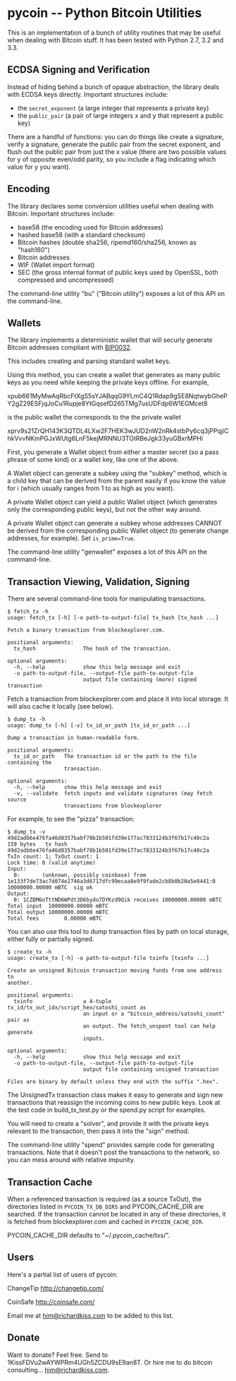 pycoin -- Python Bitcoin Utilities
==================================

This is an implementation of a bunch of utility routines that may be useful when dealing with Bitcoin stuff. It has been tested with Python 2.7, 3.2 and 3.3.


ECDSA Signing and Verification
------------------------------

Instead of hiding behind a bunch of opaque abstraction, the library deals with ECDSA keys directly. Important structures include:

- the ```secret_exponent``` (a large integer that represents a private key)
- the ```public_pair``` (a pair of large integers x and y that represent a public key)

There are a handful of functions: you can do things like create a signature, verify a signature, generate the public pair from the secret exponent, and flush out the public pair from just the x value (there are two possible values for y of opposite even/odd parity, so you include a flag indicating which value for y you want).


Encoding
--------

The library declares some conversion utilities useful when dealing with Bitcoin. Important structures include:

* base58 (the encoding used for Bitcoin addresses)
* hashed base58 (with a standard checksum)
* Bitcoin hashes (double sha256, ripemd160/sha256, known as "hash160")
* Bitcoin addresses
* WIF (Wallet import format)
* SEC (the gross internal format of public keys used by OpenSSL, both compressed and uncompressed)

The command-line utility "bu" ("Bitcoin utility") exposes a lot of this API on the command-line.


Wallets
-------

The library implements a deterministic wallet that will securly generate Bitcoin addresses compliant with [BIP0032].

This includes creating and parsing standard wallet keys.

Using this method, you can create a wallet that generates as many public keys as you need while keeping the private keys offline. For example,

xpub661MyMwAqRbcFtXgS5sYJABqqG9YLmC4Q1Rdap9gSE8NqtwybGhePY2gZ29ESFjqJoCu1Rupje8YtGqsefD265TMg7usUDFdp6W1EGMcet8

is the public wallet the corresponds to the the private wallet

xprv9s21ZrQH143K3QTDL4LXw2F7HEK3wJUD2nW2nRk4stbPy6cq3jPPqjiChkVvvNKmPGJxWUtg6LnF5kejMRNNU3TGtRBeJgk33yuGBxrMPHi

First, you generate a Wallet object from either a master secret (so a pass phrase of some kind) or a wallet key, like one of the above.

A Wallet object can generate a subkey using the "subkey" method, which is a child key that can be derived from the parent easily if you know the value for i (which usually ranges from 1 to as high as you want).

A private Wallet object can yield a public Wallet object (which generates only the corresponding public keys), but not the other way around.

A private Wallet object can generate a subkey whose addresses CANNOT be derived from the corresponding public Wallet object (to generate change addresses, for example). Set ```is_prime=True```.

The command-line utility "genwallet" exposes a lot of this API on the command-line.


Transaction Viewing, Validation, Signing
----------------------------------------

There are several command-line tools for manipulating transactions.

    $ fetch_tx -h
    usage: fetch_tx [-h] [-o path-to-output-file] tx_hash [tx_hash ...]

    Fetch a binary transaction from blockexplorer.com.

    positional arguments:
      tx_hash               The hash of the transaction.

    optional arguments:
      -h, --help            show this help message and exit
      -o path-to-output-file, --output-file path-to-output-file
                            output file containing (more) signed transaction


Fetch a transaction from blockexplorer.com and place it into local storage. It will also cache it locally (see below).


    $ dump_tx -h
    usage: dump_tx [-h] [-v] tx_id_or_path [tx_id_or_path ...]

    Dump a transaction in human-readable form.

    positional arguments:
      tx_id_or_path   The transaction id or the path to the file containing the
                      transaction.

    optional arguments:
      -h, --help      show this help message and exit
      -v, --validate  fetch inputs and validate signatures (may fetch source
                      transactions from blockexplorer


For example, to see the "pizza" transaction:

    $ dump_tx -v 49d2adb6e476fa46d8357babf78b1b501fd39e177ac7833124b3f67b17c40c2a
    159 bytes   tx hash 49d2adb6e476fa46d8357babf78b1b501fd39e177ac7833124b3f67b17c40c2a
    TxIn count: 1; TxOut count: 1
    Lock time: 0 (valid anytime)
    Input:
      0:       (unknown, possibly coinbase) from 1e133f7de73ac7d074e2746a3d6717dfc99ecaa8e9f9fade2cb8b0b20a5e0441:0 10000000.00000 mBTC  sig ok
    Output:
      0: 1CZDM6oTttND6WPdt3D6bydo7DYKzd9Qik receives 10000000.00000 mBTC
    Total input  10000000.00000 mBTC
    Total output 10000000.00000 mBTC
    Total fees        0.00000 mBTC

You can also use this tool to dump transaction files by path on local storage, either fully or partially signed.


    $ create_tx -h
    usage: create_tx [-h] -o path-to-output-file txinfo [txinfo ...]

    Create an unsigned Bitcoin transaction moving funds from one address to
    another.

    positional arguments:
      txinfo                a 4-tuple tx_id/tx_out_idx/script_hex/satoshi_count as
                            an input or a "bitcoin_address/satoshi_count" pair as
                            an output. The fetch_unspent tool can help generate
                            inputs.

    optional arguments:
      -h, --help            show this help message and exit
      -o path-to-output-file, --output-file path-to-output-file
                            output file containing unsigned transaction

    Files are binary by default unless they end with the suffix ".hex".


The UnsignedTx transaction class makes it easy to generate and sign new transactions that reassign the incoming coins to new public keys. Look at the test code in build_tx_test.py or the spend.py script for examples.

You will need to create a "solver", and provide it with the private keys relevant to the transaction, then pass it into the "sign" method.

The command-line utility "spend" provides sample code for generating transactions. Note that it doesn't post the transactions to the network, so you can mess around with relative impunity.


Transaction Cache
-----------------

When a referenced transaction is required (as a source TxOut), the directories listed in ```PYCOIN_TX_DB_DIRS``` and PYCOIN_CACHE_DIR are searched. If the transaction cannot be located in any of these directories, it is fetched from blockexplorer.com and cached in ```PYCOIN_CACHE_DIR```.

PYCOIN_CACHE_DIR defaults to "~/.pycoin_cache/txs/".


Users
-----

Here's a partial list of users of pycoin:

ChangeTip http://changetip.com/

CoinSafe http://coinsafe.com/

Email me at him@richardkiss.com to be added to this list.


Donate
------

Want to donate? Feel free. Send to 1KissFDVu2wAYWPRm4UGh5ZCDU9sE9an8T.
Or hire me to do bitcoin consulting... him@richardkiss.com.


[BIP0032]: https://en.bitcoin.it/wiki/BIP_0032
